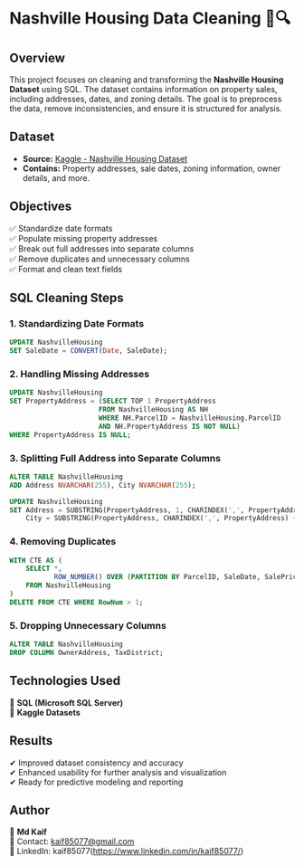 # Nashville Housing Data Cleaning 🏡🔍  

## Overview  
This project focuses on cleaning and transforming the **Nashville Housing Dataset** using SQL. The dataset contains information on property sales, including addresses, dates, and zoning details. The goal is to preprocess the data, remove inconsistencies, and ensure it is structured for analysis.  

## Dataset  
- **Source:** [Kaggle - Nashville Housing Dataset](https://www.kaggle.com/code/bvanntruong/nashville-housing-sql-data-cleaning)  
- **Contains:** Property addresses, sale dates, zoning information, owner details, and more.  

## Objectives  
✅ Standardize date formats  
✅ Populate missing property addresses  
✅ Break out full addresses into separate columns  
✅ Remove duplicates and unnecessary columns  
✅ Format and clean text fields  

## SQL Cleaning Steps  
### 1. Standardizing Date Formats  
```sql
UPDATE NashvilleHousing  
SET SaleDate = CONVERT(Date, SaleDate);
```  

### 2. Handling Missing Addresses  
```sql
UPDATE NashvilleHousing  
SET PropertyAddress = (SELECT TOP 1 PropertyAddress  
                      FROM NashvilleHousing AS NH  
                      WHERE NH.ParcelID = NashvilleHousing.ParcelID  
                      AND NH.PropertyAddress IS NOT NULL)  
WHERE PropertyAddress IS NULL;
```  

### 3. Splitting Full Address into Separate Columns  
```sql
ALTER TABLE NashvilleHousing  
ADD Address NVARCHAR(255), City NVARCHAR(255);

UPDATE NashvilleHousing  
SET Address = SUBSTRING(PropertyAddress, 1, CHARINDEX(',', PropertyAddress) - 1),
    City = SUBSTRING(PropertyAddress, CHARINDEX(',', PropertyAddress) + 1, LEN(PropertyAddress));
```  

### 4. Removing Duplicates  
```sql
WITH CTE AS (  
    SELECT *,  
           ROW_NUMBER() OVER (PARTITION BY ParcelID, SaleDate, SalePrice ORDER BY UniqueID) AS RowNum  
    FROM NashvilleHousing  
)  
DELETE FROM CTE WHERE RowNum > 1;
```  

### 5. Dropping Unnecessary Columns  
```sql
ALTER TABLE NashvilleHousing  
DROP COLUMN OwnerAddress, TaxDistrict;
```  

## Technologies Used  
🔹 **SQL (Microsoft SQL Server)**  
🔹 **Kaggle Datasets**  

## Results  
✔ Improved dataset consistency and accuracy  
✔ Enhanced usability for further analysis and visualization  
✔ Ready for predictive modeling and reporting  

## Author  
👤 **Md Kaif**  
📧 Contact: kaif85077@gmail.com  
📂 LinkedIn: kaif85077(https://www.linkedin.com/in/kaif85077/)  
